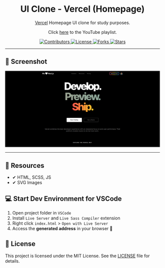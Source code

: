 <h1 align="center">
UI Clone - Vercel (Homepage)
</h1>

<p align="center"><a href="https://vercel.com">Vercel</a> Homepage UI clone for study purposes.</p>
<p align="center">Click <a href="https://www.youtube.com/playlist?list=PL85ITvJ7FLohTZv9cC5-PrZ39Q3cugWqp">here</a> to the YouTube playlist.</p>

<p align="center">
  <a href="https://github.com/rocketseat-content/youtube-clone-vercel-homepage/graphs/contributors">
    <img src="https://img.shields.io/github/contributors/rocketseat-content/youtube-clone-vercel-homepage?color=%236633cc&logoColor=%236633cc&style=flat" alt="Contributors">
    <img  src="https://img.shields.io/static/v1?label=license&message=MIT&color=49AA26&labelColor=000000" alt="License">

  <img src="https://img.shields.io/github/forks/jose-bone/youtube-clone-vercel-homepage?label=forks&message=MIT&color=49AA26&labelColor=000000" alt="Forks">

  <img src="https://img.shields.io/github/stars/jose-bone/youtube-clone-vercel-homepage?label=stars&message=MIT&color=49AA26&labelColor=000000" alt="Stars">
  </a>
</p>

<hr>

## 📸 Screenshot

![](assets/Vercel-Homepage-UIClone.png)

<hr>

## 🧪 Resources

- ✔ HTML, SCSS, JS
- ✔ SVG Images

## 💻 Start Dev Environment for VSCode

1. Open project folder in `VSCode`
2. Install `Live Server` and `Live Sass Compiler` extension
3. Right click `index.html` > `Open with Live Server`
4. Access the **generated address** in your browser 🚀

## 📝 License

This project is licensed under the MIT License. See the [LICENSE](./LICENSE.md) file for details.
